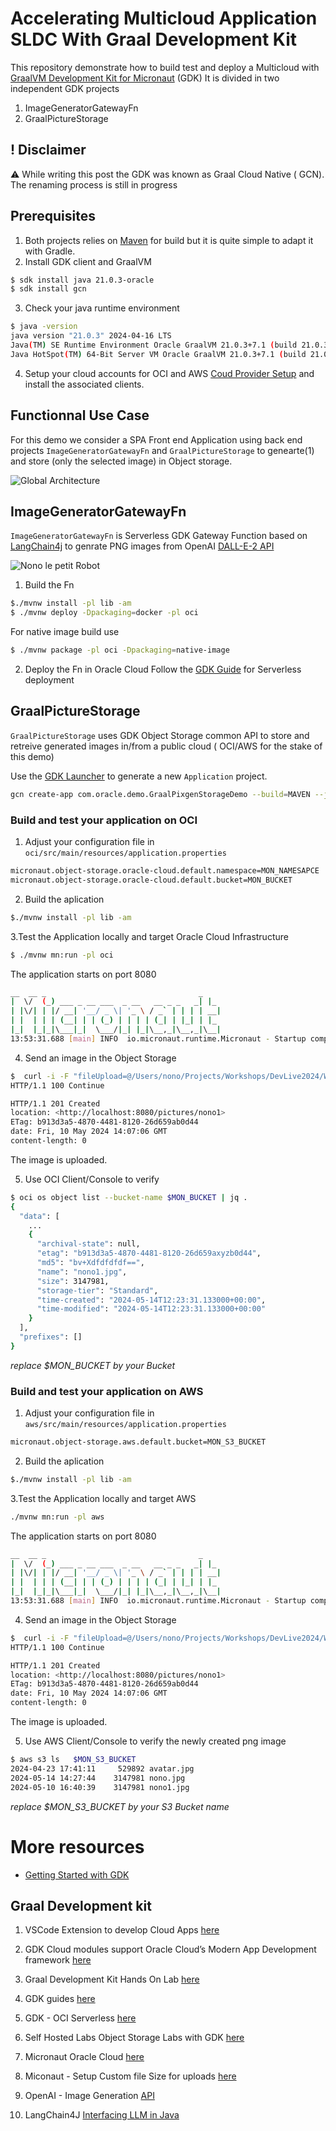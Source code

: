 # Accelerating Multicloud Application SLDC  With Graal Development Kit 

This repository demonstrate how to build test and deploy a Multicloud  with [GraalVM Development Kit for Micronaut](https://graal.cloud/gcn/) (GDK)
It is divided in two independent GDK  projects
1. ImageGeneratorGatewayFn
2. GraalPictureStorage

## ! Disclaimer
:warning: While writing this post the GDK was known as Graal Cloud Native ( GCN). The renaming process is still in progress


## Prerequisites
1. Both projects relies on [Maven](https://maven.apache.org/) for build but it is quite simple to adapt it with Gradle.
2. Install GDK client and GraalVM 
```bash
$ sdk install java 21.0.3-oracle
$ sdk install gcn
```
3. Check your java runtime environment 
```sh
$ java -version
java version "21.0.3" 2024-04-16 LTS
Java(TM) SE Runtime Environment Oracle GraalVM 21.0.3+7.1 (build 21.0.3+7-LTS-jvmci-23.1-b37)
Java HotSpot(TM) 64-Bit Server VM Oracle GraalVM 21.0.3+7.1 (build 21.0.3+7-LTS-jvmci-23.1-b37, mixed mode, sharing)
```
4. Setup your cloud accounts for OCI and AWS  [Coud Provider Setup](https://graal.cloud/gcn/get-started/setting-up-cloud-accounts/) and install the associated clients.





## Functionnal Use Case

For this demo we consider a SPA Front end Application using back end projects `ImageGeneratorGatewayFn` and `GraalPictureStorage` to genearte(1) and store (only the selected image) in Object storage.

![Global Architecture](./images/globalarchitecture.jpg)




## ImageGeneratorGatewayFn
`ImageGeneratorGatewayFn` is Serverless GDK Gateway Function based on [LangChain4j](https://github.com/langchain4j/langchain4j) to genrate PNG images from OpenAI [DALL-E-2 API](https://platform.openai.com/docs/guides/images/image-generation)

![Nono le petit Robot](./images/nono1.png)

1. Build the Fn
```bash
$./mvnw install -pl lib -am
$ ./mvnw deploy -Dpackaging=docker -pl oci
```
For native image build use 
```bash
$ ./mvnw package -pl oci -Dpackaging=native-image
```

2. Deploy the Fn in Oracle Cloud 
Follow the [GDK Guide](https://graal.cloud/gcn/gcn-modules/serverless/micronaut-function-oci-expert/?buildTool=gradle&lang=java) for Serverless deployment 



## GraalPictureStorage
`GraalPictureStorage` uses GDK Object Storage common API to store and retreive generated images in/from a public cloud ( OCI/AWS for the stake of this demo)

Use the [GDK Launcher](https://graal.cloud/gcn/launcher/) to generate a new `Application` project.
```bash
gcn create-app com.oracle.demo.GraalPixgenStorageDemo --build=MAVEN --jdk=21 --lang=JAVA --test=JUNIT --example-code=true --clouds=OCI,AWS --services=LOGGING,OBJECTSTORE,TRACING --features=graalvm
```


### Build and test your application on OCI

1. Adjust your configuration file 
in `oci/src/main/resources/application.properties`
```sh
micronaut.object-storage.oracle-cloud.default.namespace=MON_NAMESAPCE
micronaut.object-storage.oracle-cloud.default.bucket=MON_BUCKET
```

2. Build the aplication
```bash
$./mvnw install -pl lib -am
```

3.Test the Application locally and target Oracle Cloud Infrastructure
```sh
$ ./mvnw mn:run -pl oci
```
The application starts on port 8080
```sh
__  __ _                                  _
|  \/  (_) ___ _ __ ___  _ __   __ _ _   _| |_
| |\/| | |/ __| '__/ _ \| '_ \ / _` | | | | __|
| |  | | | (__| | | (_) | | | | (_| | |_| | |_
|_|  |_|_|\___|_|  \___/|_| |_|\__,_|\__,_|\__|
13:53:31.688 [main] INFO  io.micronaut.runtime.Micronaut - Startup completed in 1879ms. Server Running: http://localhost:8080
```

4. Send an image in the Object Storage
```sh
$  curl -i -F "fileUpload=@/Users/nono/Projects/Workshops/DevLive2024/Workbook/images/nono1.png" <http://localhost:8080/pictures/nono1>
HTTP/1.1 100 Continue

HTTP/1.1 201 Created
location: <http://localhost:8080/pictures/nono1>
ETag: b913d3a5-4870-4481-8120-26d659ab0d44
date: Fri, 10 May 2024 14:07:06 GMT
content-length: 0
```
The image is uploaded.

5. Use OCI Client/Console to verify

```sh
$ oci os object list --bucket-name $MON_BUCKET | jq .
{
  "data": [
    ...
    {
      "archival-state": null,
      "etag": "b913d3a5-4870-4481-8120-26d659axyzb0d44",
      "md5": "bv+Xdfdfdfdf==",
      "name": "nono1.jpg",
      "size": 3147981,
      "storage-tier": "Standard",
      "time-created": "2024-05-14T12:23:31.133000+00:00",
      "time-modified": "2024-05-14T12:23:31.133000+00:00"
    }
  ],
  "prefixes": []
}
```
<i>replace $MON_BUCKET by your Bucket</i>




### Build and test your application on AWS

1. Adjust your configuration file
in `aws/src/main/resources/application.properties`

```sh
micronaut.object-storage.aws.default.bucket=MON_S3_BUCKET
```

2. Build the aplication

```bash
$./mvnw install -pl lib -am
```

3.Test the Application locally and target AWS

```sh
./mvnw mn:run -pl aws
```

The application starts on port 8080

```sh
__  __ _                                  _
|  \/  (_) ___ _ __ ___  _ __   __ _ _   _| |_
| |\/| | |/ __| '__/ _ \| '_ \ / _` | | | | __|
| |  | | | (__| | | (_) | | | | (_| | |_| | |_
|_|  |_|_|\___|_|  \___/|_| |_|\__,_|\__,_|\__|
13:53:31.688 [main] INFO  io.micronaut.runtime.Micronaut - Startup completed in 1879ms. Server Running: http://localhost:8080
```

4. Send an image in the Object Storage

```sh
$  curl -i -F "fileUpload=@/Users/nono/Projects/Workshops/DevLive2024/Workbook/images/nono1.png" <http://localhost:8080/pictures/nono1>
HTTP/1.1 100 Continue

HTTP/1.1 201 Created
location: <http://localhost:8080/pictures/nono1>
ETag: b913d3a5-4870-4481-8120-26d659ab0d44
date: Fri, 10 May 2024 14:07:06 GMT
content-length: 0
```

The image is uploaded.

5. Use AWS Client/Console to verify the newly created png image
```sh
$ aws s3 ls   $MON_S3_BUCKET
2024-04-23 17:41:11     529892 avatar.jpg
2024-05-14 14:27:44    3147981 nono.jpg
2024-05-10 16:40:39    3147981 nono1.jpg
```
<i>replace $MON_S3_BUCKET  by your S3 Bucket name</i>



# More resources 
* [Getting Started with GDK](https://graal.cloud/gcn/get-started/#)

## Graal Development kit

1. VSCode Extension to develop Cloud Apps
[here](https://marketplace.visualstudio.com/items?itemName=oracle-labs-graalvm.graal-cloud-native-pack)

2. GDK Cloud modules support Oracle Cloud’s Modern App Development framework [here](https://www.oracle.com/application-development/modern-app-development/)

3. Graal Development Kit Hands On Lab [here](https://www.graal.cloud/gcn/hands-on-labs/)

4. GDK guides [here](https://www.graal.cloud/gcn/guides/)

5. GDK - OCI Serverless [here](https://graal.cloud/gcn/gcn-modules/serverless/micronaut-function-oci-expert/?buildTool=gradle&lang=java)

6. Self Hosted Labs Object Storage Labs with GDK [here](https://luna.oracle.com/lab/c8d189da-25de-4010-a2b2-543b76e93502)

7. Micronaut Oracle Cloud
[here](https://micronaut-projects.github.io/micronaut-oracle-cloud/latest/guide/#introduction)

8. Miconaut - Setup Custom file Size for uploads
[here](https://micronaut.io/2019/02/21/uploading-big-files-with-micronaut-and-elastic-beanstalk/)

9. OpenAI - Image Generation [API](https://platform.openai.com/docs/guides/images/image-generation)
10. LangChain4J [Interfacing LLM in Java](https://github.com/langchain4j/langchain4j)

